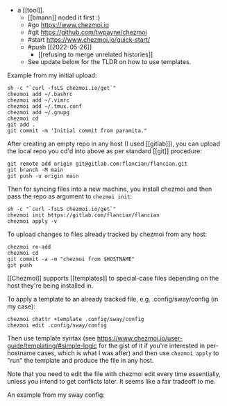 - a [[tool]].
  - [[bmann]] noded it first :)
  - #go https://www.chezmoi.io
  - #git https://github.com/twpayne/chezmoi
  - #start https://www.chezmoi.io/quick-start/
  - #push [[2022-05-26]] 
    - [[refusing to merge unrelated histories]]
  - See update below for the TLDR on how to use templates.

Example from my initial upload:

```
sh -c "`curl -fsLS chezmoi.io/get`"
chezmoi add ~/.bashrc
chezmoi add ~/.vimrc
chezmoi add ~/.tmux.conf
chezmoi add ~/.gnupg
chezmoi cd
git add .
git commit -m 'Initial commit from paramita."
```

After creating an empty repo in any host (I used [[gitlab]]), you can upload the local repo you cd'd into above as per standard [[git]] procedure: 

```
git remote add origin git@gitlab.com:flancian/flancian.git
git branch -M main
git push -u origin main 
```

Then for syncing files into a new machine, you install chezmoi and then pass the repo as argument to `chezmoi init`:

```
sh -c "`curl -fsLS chezmoi.io/get`"
chezmoi init https://gitlab.com/flancian/flancian
chezmoi apply -v
```

To upload changes to files already tracked by chezmoi from any host:

```
chezmoi re-add
chezmoi cd
git commit -a -m "chezmoi from $HOSTNAME"
git push
```

[[Chezmoi]] supports [[templates]] to special-case files depending on the host they're being installed in.

To apply a template to an already tracked file, e.g. .config/sway/config (in my case):

```
chezmoi chattr +template .config/sway/config
chezmoi edit .config/sway/config
```

Then use template syntax (see https://www.chezmoi.io/user-guide/templating/#simple-logic for the gist of it if you're interested in per-hostname cases, which is what I was after) and then use `chezmoi apply` to "run" the template and produce the file in any host.

Note that you need to edit the file with chezmoi edit every time essentially, unless you intend to get conflicts later. It seems like a fair tradeoff to me.

An example from my sway config:

```

```

